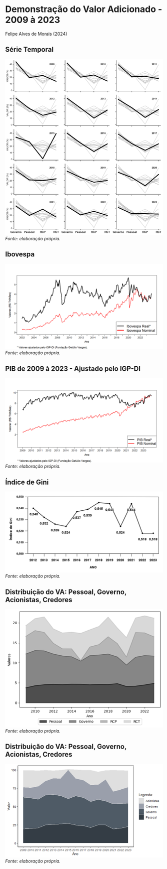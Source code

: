# Demonstração do Valor Adicionado - 2009 à 2023

Felipe Alves de Morais (2024)

## Série Temporal
![Série Temporal](src/plots/timeserie.png)
*Fonte: elaboração própria.*

## Ibovespa
![Ibovespa](src/plots/ibovespa.png)
*Fonte: elaboração própria.*

## PIB de 2009 à 2023 - Ajustado pelo IGP-DI
![PIB de 2009 à 2023 - Ajustado pelo IGP-DI](src/plots/pib.png)
*Fonte: elaboração própria.*

## Índice de Gini
![Índice de Gini](src/plots/gini.png)
*Fonte: elaboração própria.*

## Distribuição do VA: Pessoal, Governo, Acionistas, Credores
![Distribuição do VA: Pessoal, Governo, Acionistas, Credores](src/plots/stacked_area.png)
*Fonte: elaboração própria.*

## Distribuição do VA: Pessoal, Governo, Acionistas, Credores
![Distribuição do VA: Pessoal, Governo, Acionistas, Credores](src/plots/area_stacked.png)
*Fonte: elaboração própria.*